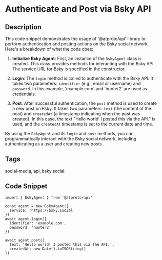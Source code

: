 # Authenticate and Post via Bsky API

## Description
This code snippet demonstrates the usage of '@atproto/api' library to perform authentication and posting actions on the Bsky social network. Here's a breakdown of what the code does:

1. **Initialize Bsky Agent**: First, an instance of the `BskyAgent` class is created. This class provides methods for interacting with the Bsky API. The service URL for Bsky is specified in the constructor.

2. **Login**: The `login` method is called to authenticate with the Bsky API. It takes two parameters: `identifier` (e.g., email or username) and `password`. In this example, 'example.com' and 'hunter2' are used as credentials.

3. **Post**: After successful authentication, the `post` method is used to create a new post on Bsky. It takes two parameters: `text` (the content of the post) and `createdAt` (a timestamp indicating when the post was created). In this case, the text "Hello world! I posted this via the API." is used, and the `createdAt` timestamp is set to the current date and time.

By using the `BskyAgent` and its `login` and `post` methods, you can programmatically interact with the Bsky social network, including authenticating as a user and creating new posts.

## Tags
social-media, api, bsky.social

## Code Snippet
```
import { BskyAgent } from '@atproto/api'

const agent = new BskyAgent({
  service: 'https://bsky.social'
})
await agent.login({
  identifier: 'example.com',
  password: 'hunter2'
})

await agent.post({
  text: 'Hello world! I posted this via the API.',
  createdAt: new Date().toISOString()
})
```
